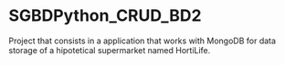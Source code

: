 # SGBDPython_CRUD_BD2
Project that consists in a application that works with MongoDB for data storage of a hipotetical supermarket named HortiLife.
